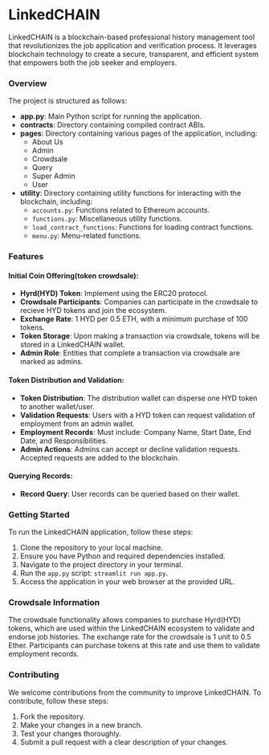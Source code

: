 # LinkedCHAIN
LinkedCHAIN is a blockchain-based professional history management tool that revolutionizes the job application and verification process. It leverages blockchain technology to create a secure, transparent, and efficient system that empowers both the job seeker and employers. 


### Overview 
The project is structured as follows:
- **app.py**: Main Python script for running the application.
- **contracts**: Directory containing compiled contract ABIs.
- **pages**: Directory containing various pages of the application, including:
    - About Us
    - Admin
    - Crowdsale
    - Query
    - Super Admin
    - User
- **utility**: Directory containing utility functions for interacting with the blockchain, including:
    - `accounts.py`: Functions related to Ethereum accounts.
    - `functions.py`: Miscellaneous utility functions. 
    - `load_contract_functions`: Functions for loading contract functions.
    - `menu.py`: Menu-related functions.
      

### Features 
#### Initial Coin Offering(token crowdsale):
- **Hyrd(HYD) Token**: Implement using the ERC20 protocol.
- **Crowdsale Participants**: Companies can participate in the crowdsale to recieve HYD tokens and join the ecosystem.
- **Exchange Rate**: 1 HYD per 0.5 ETH, with a minimum purchase of 100 tokens.
- **Token Storage**: Upon making a transaction via crowdsale, tokens will be stored in a LinkedCHAIN wallet.
- **Admin Role**: Entities that complete a transaction via crowdsale are marked as admins.

#### Token Distribution and Validation:
- **Token Distribution**: The distribution wallet can disperse one HYD token to another wallet/user.
- **Validation Requests**: Users with a HYD token can request validation of employment from an admin wallet.
- **Employment Records**: Must include: Company Name, Start Date, End Date, and Responsibilities.
- **Admin Actions**: Admins can accept or decline validation requests. Accepted requests are added to the blockchain.

#### Querying Records:
- **Record Query**: User records can be queried based on their wallet.


### Getting Started 
To run the LinkedCHAIN application, follow these steps:
1. Clone the repository to your local machine.
2. Ensure you have Python and required dependencies installed.
3. Navigate to the project directory in your terminal.
4. Run the `app.py` script: `streamlit run app.py`.
5. Access the application in your web browser at the provided URL.


### Crowdsale Information 
The crowdsale functionality allows companies to purchase Hyrd(HYD) tokens, which are used within the LinkedCHAIN ecosystem to validate and endorse job histories. The exchange rate for the crowdsale is 1 unit to 0.5 Ether. Participants can purchase tokens at this rate and use them to validate employment records.


### Contributing 
We welcome contributions from the community to improve LinkedCHAIN. To contribute, follow these steps:
1. Fork the repository. 
2. Make your changes in a new branch.
3. Test your changes thoroughly. 
4. Submit a pull request with a clear description of your changes. 
